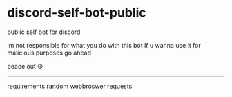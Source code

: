# discord-self-bot-public
public self bot for discord

im not responsible for what you do with this bot 
if u wanna use it for malicious purposes go ahead 

peace out ☮️

------------------------
requirements 
random 
webbroswer
requests 
